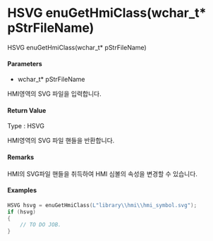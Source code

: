 # HSVG enuGetHmiClass\(wchar\_t\* pStrFileName\)

HSVG enuGetHmiClass\(wchar\_t\* pStrFileName\)

#### Parameters

* wchar\_t\* pStrFileName

HMI영역의 SVG 파일을 입력합니다.

#### Return Value

Type : HSVG

HMI영역의 SVG 파일 핸들을 반환합니다.

#### Remarks

HMI의 SVG파일 핸들을 취득하여 HMI 심볼의 속성을 변경할 수 있습니다.

#### Examples

```cpp
HSVG hsvg = enuGetHmiClass(L"library\\hmi\\hmi_symbol.svg");
if (hsvg)
{
    // TO DO JOB.
}
```



